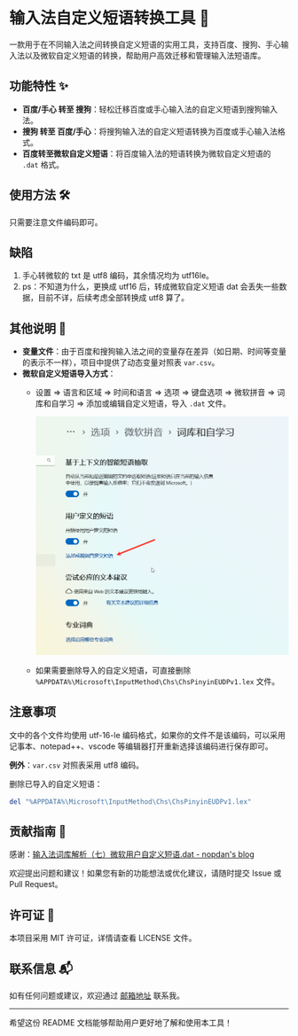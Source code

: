 # 输入法自定义短语转换工具 📝

一款用于在不同输入法之间转换自定义短语的实用工具，支持百度、搜狗、手心输入法以及微软自定义短语的转换，帮助用户高效迁移和管理输入法短语库。

## 功能特性 ✨

- **百度/手心 转至 搜狗**：轻松迁移百度或手心输入法的自定义短语到搜狗输入法。
- **搜狗 转至 百度/手心**：将搜狗输入法的自定义短语转换为百度或手心输入法格式。
- **百度转至微软自定义短语**：将百度输入法的短语转换为微软自定义短语的 `.dat` 格式。

## 使用方法 🛠️

只需要注意文件编码即可。

## 缺陷

1. 手心转微软的 txt 是 utf8 编码，其余情况均为 utf16le。
2. ps：不知道为什么，更换成 utf16 后，转成微软自定义短语 dat 会丢失一些数据，目前不详，后续考虑全部转换成 utf8 算了。

## 其他说明 📝

- **变量文件**：由于百度和搜狗输入法之间的变量存在差异（如日期、时间等变量的表示不一样），项目中提供了动态变量对照表 `var.csv`。
- **微软自定义短语导入方式**：
  - 设置 ⇒ 语言和区域 ⇒ 时间和语言 ⇒ 选项 ⇒ 键盘选项 ⇒ 微软拼音 ⇒ 词库和自学习 ⇒ 添加或编辑自定义短语，导入 `.dat` 文件。
    
    ![微软自定义短语导入截图](pic/250219_202731.png)
  - 如果需要删除导入的自定义短语，可直接删除 `%APPDATA%\Microsoft\InputMethod\Chs\ChsPinyinEUDPv1.lex` 文件。

## 注意事项

文中的各个文件均使用 utf-16-le 编码格式，如果你的文件不是该编码，可以采用记事本、notepad++、vscode 等编辑器打开重新选择该编码进行保存即可。

**例外**：`var.csv` 对照表采用 utf8 编码。

删除已导入的自定义短语：

```powershell
del "%APPDATA%\Microsoft\InputMethod\Chs\ChsPinyinEUDPv1.lex"
```

## 贡献指南 🤝

感谢：[输入法词库解析（七）微软用户自定义短语.dat - nopdan's blog](https://nopdan.com/2022/09/07-msudp-dat/)

欢迎提出问题和建议！如果您有新的功能想法或优化建议，请随时提交 Issue 或 Pull Request。

## 许可证 📜

本项目采用 MIT 许可证，详情请查看 LICENSE 文件。

## 联系信息 📬

如有任何问题或建议，欢迎通过 [邮箱地址](mailto:tianzhongstz@gmail.com) 联系我。

---

希望这份 README 文档能够帮助用户更好地了解和使用本工具！